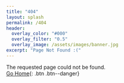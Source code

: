 ```yaml
---
title: "404"
layout: splash
permalink: /404
header:
  overlay_color: "#000"
  overlay_filter: "0.5"
  overlay_image: /assets/images/banner.jpg
excerpt: "Page Not Found :("
---
```


The requested page could not be found.<br>
[Go Home](/){: .btn .btn--danger}